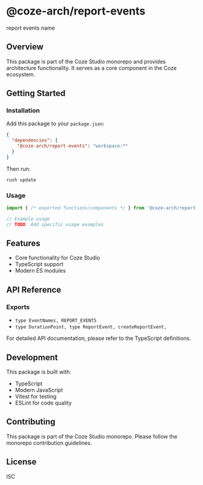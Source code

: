 # @coze-arch/report-events

report events name

## Overview

This package is part of the Coze Studio monorepo and provides architecture functionality. It serves as a core component in the Coze ecosystem.

## Getting Started

### Installation

Add this package to your `package.json`:

```json
{
  "dependencies": {
    "@coze-arch/report-events": "workspace:*"
  }
}
```

Then run:

```bash
rush update
```

### Usage

```typescript
import { /* exported functions/components */ } from '@coze-arch/report-events';

// Example usage
// TODO: Add specific usage examples
```

## Features

- Core functionality for Coze Studio
- TypeScript support
- Modern ES modules

## API Reference

### Exports

- `type EventNames, REPORT_EVENTS`
- `type DurationPoint,
  type ReportEvent,
  createReportEvent,`


For detailed API documentation, please refer to the TypeScript definitions.

## Development

This package is built with:

- TypeScript
- Modern JavaScript
- Vitest for testing
- ESLint for code quality

## Contributing

This package is part of the Coze Studio monorepo. Please follow the monorepo contribution guidelines.

## License

ISC
